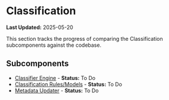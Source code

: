 # Classification

**Last Updated:** 2025-05-20

This section tracks the progress of comparing the Classification subcomponents against the codebase.

## Subcomponents

*   [Classifier Engine](./Classifier%20Engine.md) - **Status:** To Do
*   [Classification Rules/Models](./Classification%20Rules%20Models.md) - **Status:** To Do
*   [Metadata Updater](./Metadata%20Updater.md) - **Status:** To Do